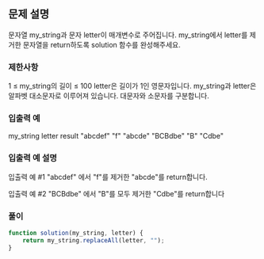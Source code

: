 ## 문제 설명

문자열 my_string과 문자 letter이 매개변수로 주어집니다. my_string에서 letter를 제거한 문자열을 return하도록 solution 함수를 완성해주세요.

### 제한사항

1 ≤ my_string의 길이 ≤ 100
letter은 길이가 1인 영문자입니다.
my_string과 letter은 알파벳 대소문자로 이루어져 있습니다.
대문자와 소문자를 구분합니다.

### 입출력 예

my_string letter result
"abcdef" "f" "abcde"
"BCBdbe" "B" "Cdbe"

### 입출력 예 설명

입출력 예 #1
"abcdef" 에서 "f"를 제거한 "abcde"를 return합니다.

입출력 예 #2
"BCBdbe" 에서 "B"를 모두 제거한 "Cdbe"를 return합니다

### 풀이

```javaScript
function solution(my_string, letter) {
    return my_string.replaceAll(letter, "");
}
```
